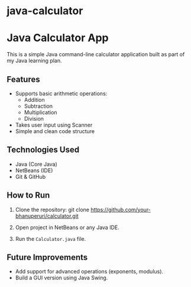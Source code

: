 # java-calculator
# Java Calculator App

This is a simple Java command-line calculator application built as part of my Java learning plan.

## Features

- Supports basic arithmetic operations:
  - Addition
  - Subtraction
  - Multiplication
  - Division
- Takes user input using Scanner
- Simple and clean code structure

## Technologies Used

- Java (Core Java)
- NetBeans (IDE)
- Git & GitHub

## How to Run

1. Clone the repository:
git clone https://github.com/your-bhanuperuri/calculator.git

2. Open project in NetBeans or any Java IDE.

3. Run the `Calculator.java` file.

## Future Improvements

- Add support for advanced operations (exponents, modulus).
- Build a GUI version using Java Swing.



